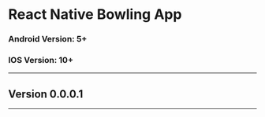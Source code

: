 # React Native Bowling App

### Android Version: 5+

### IOS Version: 10+

---

## Version 0.0.0.1

---
